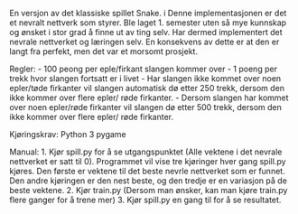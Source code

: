 En versjon av det klassiske spillet Snake. i Denne implementasjonen er det et nevralt nettverk som styrer.
Ble laget 1. semester uten så mye kunnskap og ønsket i stor grad å finne ut av ting selv. Har dermed implementert det nevrale nettverket og læringen selv. En konsekvens av dette er at den er langt fra perfekt, men det var et morsomt prosjekt.

Regler:
	- 100 peong per eple/firkant slangen kommer over
	- 1 poeng per trekk hvor slangen fortsatt er i livet
	- Har slangen ikke kommet over noen epler/tøde firkanter vil slangen automatisk dø etter 250 trekk, dersom den ikke kommer over flere epler/ røde firkanter.
	- Dersom slangen har kommet over noen epler/røde firkanter vil slangen dø etter 500 trekk, dersom den ikke kommer over flere epler/ røde firkanter.

Kjøringskrav:
	Python 3
	pygame

Manual:
	1. Kjør spill.py for å se utgangspunktet (Alle vektene i det nevrale nettverket er satt til 0). Programmet vil vise tre kjøringer hver gang spill.py kjøres. Den første er vektene til det beste nevrle nettverket som er funnet. Den andre kjøringen er den nest beste, og den tredje er en variasjon på de beste vektene.
	2. Kjør train.py (Dersom man ønsker, kan man kjøre train.py flere ganger for å trene mer)
	3. Kjør spill.py en gang til for å se resultatet.
